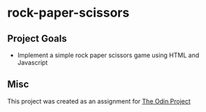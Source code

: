 # rock-paper-scissors

## Project Goals
* Implement a simple rock paper scissors game using HTML and Javascript

## Misc
This project was created as an assignment for [The Odin Project](https://www.theodinproject.com/lessons/foundations-rock-paper-scissors)